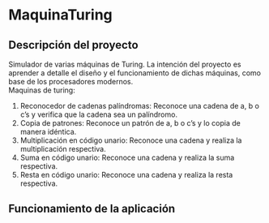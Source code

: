 ﻿# MaquinaTuring  
Descripción del proyecto
---  
Simulador de varias máquinas de Turing. La intención del proyecto es aprender a detalle el diseño y el funcionamiento de dichas máquinas, como base de los procesadores modernos.  
Maquinas de turing:  
1. Reconocedor de cadenas palíndromas: Reconoce una cadena de a, b o c’s y verifica que la cadena sea un palíndromo.  
2. Copia de patrones: Reconoce un patrón de a, b o c’s y lo copia de manera idéntica.  
3. Multiplicación en código unario: Reconoce una cadena y realiza la multiplicación respectiva.  
4. Suma en código unario: Reconoce una cadena y realiza la suma respectiva.  
5. Resta en código unario: Reconoce una cadena y realiza la resta respectiva.  

Funcionamiento de la aplicación
---

